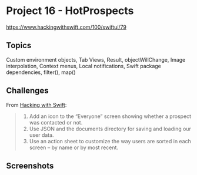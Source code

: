 # Project 16 - HotProspects

https://www.hackingwithswift.com/100/swiftui/79

## Topics

Custom environment objects, Tab Views, Result, objectWillChange, Image interpolation, Context menus, Local notifications, Swift package dependencies, filter(), map()

## Challenges

From [Hacking with Swift](https://www.hackingwithswift.com/books/ios-swiftui/hot-prospects-wrap-up):

>1. Add an icon to the “Everyone” screen showing whether a prospect was contacted or not.
>2. Use JSON and the documents directory for saving and loading our user data.
>3. Use an action sheet to customize the way users are sorted in each screen – by name or by most recent.

## Screenshots
